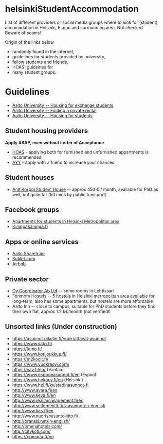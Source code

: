 # helsinkiStudentAccommodation
List of different providers or social media groups where to look for (student) accomodation in Helsinki, Espoo and surrounding area. Not checked. Beware of scams!

Origin of the links below
- randomly found in the internet,
- guidelines for students provided by university,
- fellow students and friends, 
- HOAS' guideines for 
- many student groups.

# Guidelines
- [Aalto University -- Housing for exchange students](https://into.aalto.fi/display/enuudet/Housing+for+exchange+students)
- [Aalto University -- Finding a private rental](https://www.aalto.fi/en/services/finding-a-private-rental)
- [Aalto University -- Housing for students](https://www.aalto.fi/en/services/housing-for-students)

## Student housing providers
**Apply ASAP, even without Letter of Acceptance**
- [HOAS](https://www.hoas.fi/) - applying both for furnished and unfurnished appartments is recommended
- [AYY](https://domo.ayy.fi/) - apply with a friend to increase your chances 

## Student houses
- [AnttiKorppi Student House](https://www.anttikorppi.com/home/) -- approx 450 € / month, available for PhD as well, but quite far (50 mins by public transport)

## Facebook groups
- [Apartments for students in Helsinki Metropolitan area](https://www.facebook.com/groups/112489548797522/)
- [Kimppakämppä.fi](https://www.facebook.com/groups/25069008689/)

## Apps or online services
- [Aalto Sharetribe](https://aalto.sharetribe.com/)
- [Sublet.com](https://www.sublet.com/apartments-for-rent/helsinki)
- [Airbnb](https://www.airbnb.com/)

## Private sector
- [Oy Coordinator Ab Ltd](http://www.coordinator.fi/alivuokrauseng.html) -- some rooms in Lehtisaari
- [Forenom Hostels](https://www.forenom.com/hostels/) -- 5 hostels in Helsinki metropolitan area available for long-term; also has some apartments, but hostels are more affordable
- Aalto Inn -- close to campus, suitable for PhD students before they find their own flat, approx 1.2 k€/month (not verified!)

## Unsorted links (Under construction)
- https://asunnot.oikotie.fi/vuokrattavat-asunnot
- https://www.sato.fi/
- https://lumo.fi/
- https://www.kotijoukkue.fi/
- https://m2kodit.fi/
- https://www.vuokraovi.com/
- https://vav.fi/en/ (Vantaa)
- https://www.espoonasunnot.fi/en (Espoo)
- https://www.hekaoy.fi/en (Helsinki)
- https://www.hel.fi/kv/stadinasunnot-fi
- http://www.avara.fi/en
- http://www.keva.fi/en
- http://www.realiamanagement.fi/en
- http://www.setlementti.fi/s-asunnot/in-english
- http://www.kas.fi/en
- http://www.nuorisoasuntoliitto.fi/
- http://oranssi.net/in-english/
- http://omenahotels.com/
- http://citykoti.com/
- https://comodo.fi/en
